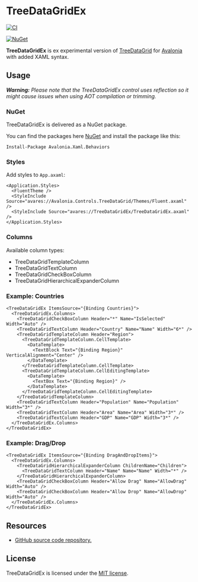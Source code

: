 # TreeDataGridEx

[![CI](https://github.com/wieslawsoltes/TreeDataGridEx/actions/workflows/build.yml/badge.svg)](https://github.com/wieslawsoltes/TreeDataGridEx/actions/workflows/build.yml)

[![NuGet](https://img.shields.io/nuget/v/TreeDataGridEx.svg)](https://www.nuget.org/packages/TreeDataGridEx)

**TreeDataGridEx** is ex experimental version of [TreeDataGrid](https://github.com/AvaloniaUI/Avalonia.Controls.TreeDataGrid) for [Avalonia](https://github.com/AvaloniaUI/Avalonia) with added XAML syntax.

## Usage

_**Warning:** Please note that the TreeDataGridEx control uses reflection so it might cause issues when using AOT compilation or trimming._

### NuGet

TreeDataGridEx is delivered as a NuGet package.

You can find the packages here [NuGet](https://www.nuget.org/packages/TreeDataGridEx/) and install the package like this:

`Install-Package Avalonia.Xaml.Behaviors`

### Styles

Add styles to `App.axaml`:

```xaml
<Application.Styles>
  <FluentTheme />
  <StyleInclude Source="avares://Avalonia.Controls.TreeDataGrid/Themes/Fluent.axaml" />
  <StyleInclude Source="avares://TreeDataGridEx/TreeDataGridEx.axaml" />
</Application.Styles>
```

### Columns

Available column types:
- TreeDataGridTemplateColumn
- TreeDataGridTextColumn
- TreeDataGridCheckBoxColumn
- TreeDataGridHierarchicalExpanderColumn

### Example: Countries

```xaml
<TreeDataGridEx ItemsSource="{Binding Countries}">
  <TreeDataGridEx.Columns>
    <TreeDataGridCheckBoxColumn Header="*" Name="IsSelected" Width="Auto" />
    <TreeDataGridTextColumn Header="Country" Name="Name" Width="6*" />
    <TreeDataGridTemplateColumn Header="Region">
      <TreeDataGridTemplateColumn.CellTemplate>
        <DataTemplate>
          <TextBlock Text="{Binding Region}" VerticalAlignment="Center" />
        </DataTemplate>
      </TreeDataGridTemplateColumn.CellTemplate>
      <TreeDataGridTemplateColumn.CellEditingTemplate>
        <DataTemplate>
          <TextBox Text="{Binding Region}" />
        </DataTemplate>
      </TreeDataGridTemplateColumn.CellEditingTemplate>
    </TreeDataGridTemplateColumn>
    <TreeDataGridTextColumn Header="Population" Name="Population" Width="3*" />
    <TreeDataGridTextColumn Header="Area" Name="Area" Width="3*" />
    <TreeDataGridTextColumn Header="GDP" Name="GDP" Width="3*" />
  </TreeDataGridEx.Columns>
</TreeDataGridEx>
```

### Example: Drag/Drop

```xaml
<TreeDataGridEx ItemsSource="{Binding DragAndDropItems}">
  <TreeDataGridEx.Columns>
    <TreeDataGridHierarchicalExpanderColumn ChildrenName="Children">
      <TreeDataGridTextColumn Header="Name" Name="Name" Width="*" />
    </TreeDataGridHierarchicalExpanderColumn>
    <TreeDataGridCheckBoxColumn Header="Allow Drag" Name="AllowDrag" Width="Auto" />
    <TreeDataGridCheckBoxColumn Header="Allow Drop" Name="AllowDrop" Width="Auto" />
  </TreeDataGridEx.Columns>
</TreeDataGridEx>
```

## Resources

* [GitHub source code repository.](https://github.com/wieslawsoltes/TreeDataGridEx)

## License

TreeDataGridEx is licensed under the [MIT license](LICENSE.TXT).
